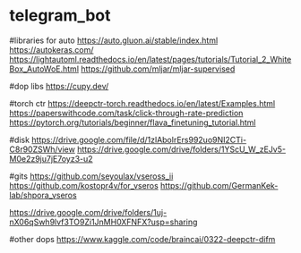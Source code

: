 # telegram_bot

#libraries for auto
https://auto.gluon.ai/stable/index.html
https://autokeras.com/
https://lightautoml.readthedocs.io/en/latest/pages/tutorials/Tutorial_2_WhiteBox_AutoWoE.html
https://github.com/mljar/mljar-supervised

#dop libs
https://cupy.dev/

#torch ctr
https://deepctr-torch.readthedocs.io/en/latest/Examples.html
https://paperswithcode.com/task/click-through-rate-prediction
https://pytorch.org/tutorials/beginner/flava_finetuning_tutorial.html

#disk
https://drive.google.com/file/d/1zlAbolrErs992uo9NI2CTi-C8r90ZSWh/view
https://drive.google.com/drive/folders/1YScU_W_zEJv5-M0e2z9ju7jE7oyz3-u2

#gits
https://github.com/seyoulax/vseross_ii
https://github.com/kostopr4v/for_vseros
https://github.com/GermanKek-lab/shpora_vseros

https://drive.google.com/drive/folders/1uj-nX06qSwh9lvf3TO9Zi1JnMH0XFNFX?usp=sharing

#other dops
https://www.kaggle.com/code/braincai/0322-deepctr-difm
